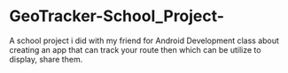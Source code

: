# GeoTracker-School_Project-
A school project i did with my friend for Android Development class about creating an app that can track your route then which can be utilize to display, share them.
